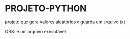 # PROJETO-PYTHON
projeto que gera valores aleatórios e guarda em arquivo txt

OBS: é um arquivo executável
